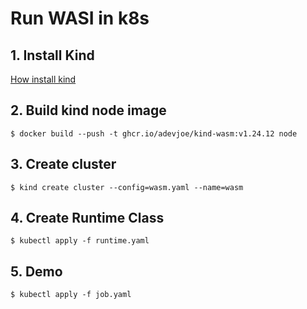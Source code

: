 # Run WASI in k8s

## 1. Install Kind

[How install kind](https://kind.sigs.k8s.io/docs/user/quick-start/#installation)

## 2. Build kind node image

```shell
$ docker build --push -t ghcr.io/adevjoe/kind-wasm:v1.24.12 node
```

## 3. Create cluster

```shell
$ kind create cluster --config=wasm.yaml --name=wasm
```

## 4. Create Runtime Class

```shell
$ kubectl apply -f runtime.yaml
```

## 5. Demo

```shell
$ kubectl apply -f job.yaml
```
